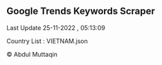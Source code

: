 

## Google Trends Keywords Scraper 
 
Last Update 25-11-2022 , 05:13:09

Country List :
VIETNAM.json



© Abdul Muttaqin 

